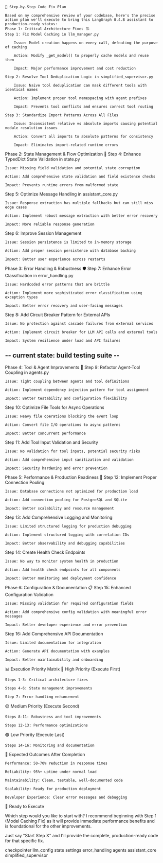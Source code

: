     🔧 Step-by-Step Code Fix Plan

    Based on my comprehensive review of your codebase, here's the precise action plan we'll execute to bring this LangGraph 0.4.8 assistant to production-ready status:
    Phase 1: Critical Architecture Fixes 🏗️
    Step 1: Fix Model Caching in llm_manager.py

        Issue: Model creation happens on every call, defeating the purpose of caching

        Action: Modify _get_model() to properly cache models and reuse them

        Impact: Major performance improvement and cost reduction

    Step 2: Resolve Tool Deduplication Logic in simplified_supervisor.py

        Issue: Naive tool deduplication can mask different tools with identical names

        Action: Implement proper tool namespacing with agent prefixes

        Impact: Prevents tool conflicts and ensures correct tool routing

    Step 3: Standardize Import Patterns Across All Files

        Issue: Inconsistent relative vs absolute imports causing potential module resolution issues

        Action: Convert all imports to absolute patterns for consistency

        Impact: Eliminates import-related runtime errors

Phase 2: State Management & Flow Optimization 🔄
Step 4: Enhance TypedDict State Validation in state.py

    Issue: Missing field validation and potential state corruption

    Action: Add comprehensive state validation and field existence checks

    Impact: Prevents runtime errors from malformed state

Step 5: Optimize Message Handling in assistant_core.py

    Issue: Response extraction has multiple fallbacks but can still miss edge cases

    Action: Implement robust message extraction with better error recovery

    Impact: More reliable response generation

Step 6: Improve Session Management

    Issue: Session persistence is limited to in-memory storage

    Action: Add proper session persistence with database backing

    Impact: Better user experience across restarts

Phase 3: Error Handling & Robustness 🛡️
Step 7: Enhance Error Classification in error_handling.py

    Issue: Hardcoded error patterns that are brittle

    Action: Implement more sophisticated error classification using exception types

    Impact: Better error recovery and user-facing messages

Step 8: Add Circuit Breaker Pattern for External APIs

    Issue: No protection against cascade failures from external services

    Action: Implement circuit breaker for LLM API calls and external tools

    Impact: System resilience under load and API failures

## -- current state: build testing suite -- ##

Phase 4: Tool & Agent Improvements 🔨
Step 9: Refactor Agent-Tool Coupling in agents.py

    Issue: Tight coupling between agents and tool definitions

    Action: Implement dependency injection pattern for tool assignment

    Impact: Better testability and configuration flexibility

Step 10: Optimize File Tools for Async Operations

    Issue: Heavy file operations blocking the event loop

    Action: Convert file I/O operations to async patterns

    Impact: Better concurrent performance

Step 11: Add Tool Input Validation and Security

    Issue: No validation for tool inputs, potential security risks

    Action: Add comprehensive input sanitization and validation

    Impact: Security hardening and error prevention

Phase 5: Performance & Production Readiness 🚀
Step 12: Implement Proper Connection Pooling

    Issue: Database connections not optimized for production load

    Action: Add connection pooling for PostgreSQL and SQLite

    Impact: Better scalability and resource management

Step 13: Add Comprehensive Logging and Monitoring

    Issue: Limited structured logging for production debugging

    Action: Implement structured logging with correlation IDs

    Impact: Better observability and debugging capabilities

Step 14: Create Health Check Endpoints

    Issue: No way to monitor system health in production

    Action: Add health check endpoints for all components

    Impact: Better monitoring and deployment confidence

Phase 6: Configuration & Documentation 📋
Step 15: Enhanced Configuration Validation

    Issue: Missing validation for required configuration fields

    Action: Add comprehensive config validation with meaningful error messages

    Impact: Better developer experience and error prevention

Step 16: Add Comprehensive API Documentation

    Issue: Limited documentation for integration

    Action: Generate API documentation with examples

    Impact: Better maintainability and onboarding

📊 Execution Priority Matrix
🔴 High Priority (Execute First)

    Steps 1-3: Critical architecture fixes

    Steps 4-6: State management improvements

    Step 7: Error handling enhancement

🟡 Medium Priority (Execute Second)

    Steps 8-11: Robustness and tool improvements

    Steps 12-13: Performance optimizations

🟢 Low Priority (Execute Last)

    Steps 14-16: Monitoring and documentation

🎯 Expected Outcomes After Completion

    Performance: 50-70% reduction in response times

    Reliability: 95%+ uptime under normal load

    Maintainability: Clean, testable, well-documented code

    Scalability: Ready for production deployment

    Developer Experience: Clear error messages and debugging

🚀 Ready to Execute

Which step would you like to start with? I recommend beginning with Step 1 (Model Caching Fix) as it will provide immediate performance benefits and is foundational for the other improvements.

Just say "Start Step X" and I'll provide the complete, production-ready code for that specific fix.


checkpointer llm_config state settings error_handling agents assistant_core simplified_supervisor